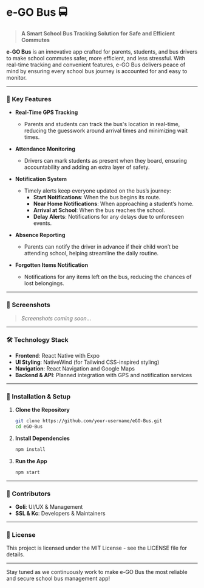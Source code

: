 # e-GO Bus 🚍 

> **A Smart School Bus Tracking Solution for Safe and Efficient Commutes**

**e-GO Bus** is an innovative app crafted for parents, students, and bus drivers to make school commutes safer, more efficient, and less stressful. With real-time tracking and convenient features, e-GO Bus delivers peace of mind by ensuring every school bus journey is accounted for and easy to monitor.

---

### 🚀 Key Features

- **Real-Time GPS Tracking**
  - Parents and students can track the bus's location in real-time, reducing the guesswork around arrival times and minimizing wait times.

- **Attendance Monitoring**
  - Drivers can mark students as present when they board, ensuring accountability and adding an extra layer of safety.

- **Notification System**
  - Timely alerts keep everyone updated on the bus’s journey:
    - **Start Notifications**: When the bus begins its route.
    - **Near Home Notifications**: When approaching a student’s home.
    - **Arrival at School**: When the bus reaches the school.
    - **Delay Alerts**: Notifications for any delays due to unforeseen events.

- **Absence Reporting**
  - Parents can notify the driver in advance if their child won’t be attending school, helping streamline the daily routine.

- **Forgotten Items Notification**
  - Notifications for any items left on the bus, reducing the chances of lost belongings.

---

### 📱 Screenshots

> _Screenshots coming soon..._

---

### 🛠️ Technology Stack

- **Frontend**: React Native with Expo
- **UI Styling**: NativeWind (for Tailwind CSS-inspired styling)
- **Navigation**: React Navigation and Google Maps
- **Backend & API**: Planned integration with GPS and notification services

---

### 🔧 Installation & Setup

1. **Clone the Repository**
   
   ```bash
   git clone https://github.com/your-username/eGO-Bus.git
   cd eGO-Bus
   
2. **Install Dependencies**
   
   ```bash
   npm install
   
3. **Run the App**
   
   ```bash
   npm start

---

### 👥 Contributors

- **Goli**: UI/UX & Management 
- **SSL & Kc**: Developers & Maintainers
  
---

### 📄 License

This project is licensed under the MIT License - see the LICENSE file for details.

---

Stay tuned as we continuously work to make e-GO Bus the most reliable and secure school bus management app!
